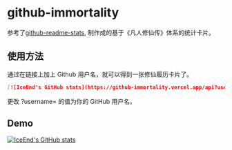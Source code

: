 # github-immortality

参考了[github-readme-stats](https://github.dev/anuraghazra/github-readme-stats), 制作成的基于《凡人修仙传》体系的统计卡片。

## 使用方法

通过在链接上加上 Github 用户名，就可以得到一张修仙履历卡片了。

```markdown
[![IceEnd's GitHub stats](https://github-immortality.vercel.app/api?username=iceend)](https://github.com/IceEnd)
```

更改 ?username= 的值为你的 GitHub 用户名。

## Demo

[![IceEnd's GitHub stats](https://github-immortality.vercel.app/api?username=iceend)](https://github.com/IceEnd)
